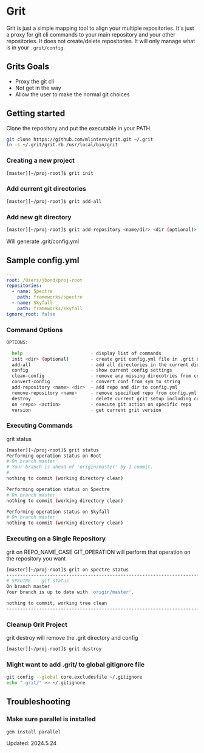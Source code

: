 # Grit

Grit is just a simple mapping tool to align your multiple repositories. It's just a proxy for git cli commands to your main repository and your other repositories. It does not create/delete repositories.  It will only manage what is in your `.grit/config`.

## Grits Goals

* Proxy the git cli
* Not get in the way
* Allow the user to make the normal git choices

## Getting started

Clone the repository and put the executable in your PATH

```sh
git clone https://github.com/mlintern/grit.git ~/.grit
ln -s ~/.grit/grit.rb /usr/local/bin/grit
```

### Creating a new project

```sh
[master][~/proj-root]$ grit init
```

### Add current git directories

```sh
[master][~/proj-root]$ grit add-all
```

### Add new git directory

```sh
[master][~/proj-root]$ grit add-repository <name/dir> <dir (optional)>
```

Will generate .grit/config.yml

## Sample config.yml

```yaml
---
root: /Users/jbond/proj-root
repositories:
  - name: Spectre
    path: frameworks/spectre
  - name: Skyfall
    path: frameworks/skyfall
ignore_root: false
```

### Command Options

```sh
OPTIONS:

  help                         - display list of commands
  init <dir> (optional)        - create grit config.yml file in .grit dir
  add-all                      - add all directories in the current directory to config.yml
  config                       - show current config settings
  clean-config                 - remove any missing direcotries from config.yml
  convert-config               - convert conf from sym to string
  add-repository <name> <dir>  - add repo and dir to config.yml
  remove-repository <name>     - remove specified repo from config.yml
  destroy                      - delete current grit setup including config and .grit directory
  on <repo> <action>           - execute git action on specific repo
  version                      - get current grit version
```

### Executing Commands

grit status

```sh
[master][~/proj-root]$ grit status
Performing operation status on Root
# On branch master
# Your branch is ahead of 'origin/master' by 1 commit.
#
nothing to commit (working directory clean)

Performing operation status on Spectre
# On branch master
nothing to commit (working directory clean)

Performing operation status on Skyfall
# On branch master
nothing to commit (working directory clean)
```

### Executing on a Single Repository

grit on REPO_NAME_CASE GIT_OPERATION will perform that operation on the repository you want

```sh
[master][~/proj-root]$ grit on spectre status
--------------------------------------------------------------------------------
# SPECTRE -- git status
On branch master
Your branch is up to date with 'origin/master'.

nothing to commit, working tree clean
--------------------------------------------------------------------------------
```

### Cleanup Grit Project

grit destroy will remove the .grit directory and config

```sh
[master][~/proj-root]$ grit destroy
```

### Might want to add .grit/ to global gitignore file

```sh
git config --global core.excludesfile ~/.gitignore
echo ".grit/" >> ~/.gitignore
```

## Troubleshooting

### Make sure parallel is installed

```sh
gem install parallel
```

Updated: 2024.5.24
